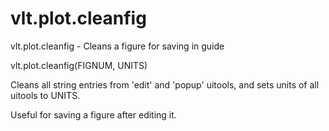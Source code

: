 # vlt.plot.cleanfig

   vlt.plot.cleanfig - Cleans a figure for saving in guide
 
   vlt.plot.cleanfig(FIGNUM, UNITS)
 
   Cleans all string entries from 'edit' and 'popup' uitools,
   and sets units of all uitools to UNITS.
 
   Useful for saving a figure after editing it.
